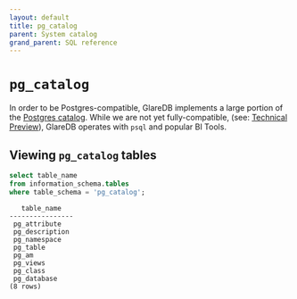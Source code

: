 ```yaml
---
layout: default
title: pg_catalog
parent: System catalog
grand_parent: SQL reference
---
```


# `pg_catalog`

In order to be Postgres-compatible, GlareDB implements a large portion of the
[Postgres catalog]. While we are not yet fully-compatible, (see: [Technical Preview]),
GlareDB operates with `psql` and popular BI Tools.

## Viewing `pg_catalog` tables

```sql
select table_name
from information_schema.tables
where table_schema = 'pg_catalog';
```

```text
   table_name
----------------
 pg_attribute
 pg_description
 pg_namespace
 pg_table
 pg_am
 pg_views
 pg_class
 pg_database
(8 rows)
```

[Postgres catalog]: https://www.postgresql.org/docs/current/catalogs.html
[Technical Preview]: /docs/about/technical-preview.html
